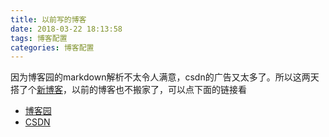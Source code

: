 ```yaml
---
title: 以前写的博客
date: 2018-03-22 18:13:58
tags: 博客配置
categories: 博客配置
---
```


因为博客园的markdown解析不太令人满意，csdn的广告又太多了。所以这两天搭了个[新博客](http://hjwblog.com)，以前的博客也不搬家了，可以点下面的链接看

- [博客园](http://www.cnblogs.com/hjw1/)
- [CSDN](http://blog.csdn.net/hjw1542254356)

